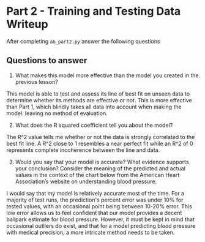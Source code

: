 # Part 2 - Training and Testing Data Writeup

After completing `a6_part2.py` answer the following questions

## Questions to answer

1. What makes this model more effective than the model you created in the previous lesson?

This model is able to test and assess its line of best fit on unseen data to determine whether its methods are effective or not. This is more effective than Part 1, which blindly takes all data into account when making the model: leaving no method of evaluation.

2. What does the R squared coefficient tell you about the model?

The R^2 value tells me whether or not the data is strongly correlated to the best fit line. A R^2 close to 1 resembles a near perfect fit while an R^2 of 0 represents complete incoherence between the line and data. 

3. Would you say that your model is accurate? What evidence supports your conclusion? Consider the meaning of the predicted and actual values in the context of the chart below from the American Heart Association’s website on understanding blood pressure.

I would say that my model is relatively accurate most of the time. For a majority of test runs, the prediction's percent error was under 10% for tested values, with an occasional point being between 10-20% error. This low error allows us to feel confident that our model provides a decent ballpark estimate for blood pressure. However, it must be kept in mind that occasional outliers do exist, and that for a model predicting blood pressure with medical precision, a more intricate method needs to be taken. 
